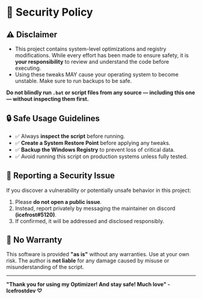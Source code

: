 # 🔐 Security Policy

## ⚠️ Disclaimer

- This project contains system-level optimizations and registry modifications. While every effort has been made to ensure safety, it is **your responsibility** to review and understand the code before executing.
- Using these tweaks MAY cause your operating system to become unstable. Make sure to run backups to be safe.

**Do not blindly run `.bat` or script files from any source — including this one — without inspecting them first.**

## 🔒 Safe Usage Guidelines

- ✅ Always **inspect the script** before running.
- ✅ **Create a System Restore Point** before applying any tweaks.
- ✅ **Backup the Windows Registry** to prevent loss of critical data.
- ✅ Avoid running this script on production systems unless fully tested.

## 📢 Reporting a Security Issue

If you discover a vulnerability or potentially unsafe behavior in this project:

1. Please **do not open a public issue**.
2. Instead, report privately by messaging the maintainer on discord **(icefrost#5120)**.
3. If confirmed, it will be addressed and disclosed responsibly.

## 📝 No Warranty

This software is provided **"as is"** without any warranties. Use at your own risk. The author is **not liable** for any damage caused by misuse or misunderstanding of the script.

---

**"Thank you for using my Optimizer! And stay safe! Much love" -Icefrostdev ♡**

